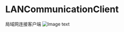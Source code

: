 # LANCommunicationClient
局域网连接客户端
![Image text](https://github.com/jinshakx1/LANCommunicationClient/blob/master/device-2019-01-08-163341.png)

